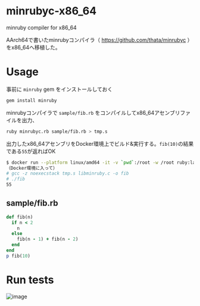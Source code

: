 # minrubyc-x86_64
minruby compiler for x86_64

AArch64で書いたminrubyコンパイラ（ https://github.com/thata/minrubyc ）をx86_64へ移植した。

# Usage

事前に `minruby` gem をインストールしておく

```sh
gem install minruby
```

minrubyコンパイラで `sample/fib.rb` をコンパイルしてx86_64アセンブリファイルを出力、

```sh
ruby minrubyc.rb sample/fib.rb > tmp.s
```

出力したx86_64アセンブリをDocker環境上でビルド&実行する。`fib(10)`の結果である`55`が返ればOK

```sh
$ docker run --platform linux/amd64 -it -v `pwd`:/root -w /root ruby:latest bash
（Docker環境に入って）
# gcc -z noexecstack tmp.s libminruby.c -o fib
# ./fib
55
```

## sample/fib.rb

```ruby
def fib(n)
  if n < 2
    n
  else
    fib(n - 1) + fib(n - 2)
  end
end
p fib(10)
```

# Run tests

![image](https://github.com/thata/minrubyc-x86_64/assets/15457/b4f83c3e-dbae-4e68-8bc2-536fedf36789)

